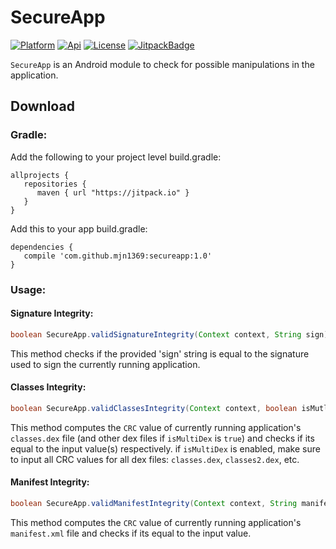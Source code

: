 [ProjectGithubUrl]:     https://github.com/mjn1369/secureapp
[PlatformBadge]:  https://img.shields.io/badge/Platform-Android-blue.svg
[ApiBadge]:       https://img.shields.io/badge/API-10%2B-blue.svg
[ProjectLicenceUrl]:    http://www.apache.org/licenses/LICENSE-2.0
[LicenseBadge]:   https://img.shields.io/badge/License-Apache_v2.0-blue.svg
[JitpackBadge]:   https://jitpack.io/v/mjn1369/secureapp.svg
[JitpackUrl]:    https://jitpack.io/#mjn1369/secureapp
# SecureApp
[![Platform][PlatformBadge]][ProjectGithubUrl]
[![Api][ApiBadge]][ProjectGithubUrl]
[![License][LicenseBadge]][ProjectLicenceUrl]
[![JitpackBadge]][JitpackUrl]

```SecureApp``` is an Android module to check for possible manipulations in the application.
## Download
### Gradle:
Add the following to your project level build.gradle:

```
allprojects {
   repositories {
      maven { url "https://jitpack.io" }
   }
}
```

Add this to your app build.gradle:

```
dependencies {
   compile 'com.github.mjn1369:secureapp:1.0'
}
```

### Usage:

#### Signature Integrity:
```java
boolean SecureApp.validSignatureIntegrity(Context context, String sign)
```
This method checks if the provided 'sign' string is equal to the signature used to sign the currently running application.

#### Classes Integrity:
```java
boolean SecureApp.validClassesIntegrity(Context context, boolean isMutliDex, String... classesCrc)
```
This method computes the ```CRC``` value of currently running application's ```classes.dex``` file (and other dex files if ```isMultiDex``` is ```true```) and checks if its equal to the input value(s) respectively. if ```isMultiDex``` is enabled, make sure to input all CRC values for all dex files: ```classes.dex```, ```classes2.dex```, etc.

#### Manifest Integrity:
```java
boolean SecureApp.validManifestIntegrity(Context context, String manifestCrc)
```
This method computes the ```CRC``` value of currently running application's ```manifest.xml``` file and checks if its equal to the input value.

